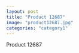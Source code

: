 ```yaml
---
layout: post
title: "Product 12687"
image: "product12687.jpg"
categories: "category1"
---
```

Product 12687
